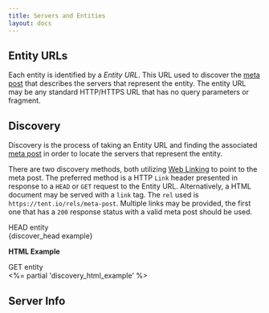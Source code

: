 ```yaml
---
title: Servers and Entities
layout: docs
---
```


## Entity URLs

Each entity is identified by a *Entity URL*. This URL used to discover the [meta
post](/docs/post-types#meta) that describes the servers that represent the
entity. The entity URL may be any standard HTTP/HTTPS URL that has no query
parameters or fragment.

## Discovery

Discovery is the process of taking an Entity URL and finding the associated
[meta post](/docs/post-types#meta) in order to locate the servers that represent
the entity.

There are two discovery methods, both utilizing [Web
Linking](https://tools.ietf.org/html/rfc5988) to point to the meta post. The
preferred method is a HTTP `Link` header presented in response to a `HEAD` or
`GET` request to the Entity URL.  Alternatively, a HTML document may be served
with a `link` tag. The `rel` used is `https://tent.io/rels/meta-post`. Multiple
links may be provided, the first one that has a `200` response status with
a valid meta post should be used.

<div class='panel panel-primary'>
  <div class='panel-heading'>HEAD entity</div>

  <div class='panel-body'>
    {discover_head example}
  </div>
</div>

**HTML Example**

<div class='panel panel-primary'>
  <div class='panel-heading'>GET entity</div>

  <div class='panel-body'>
    <%= partial 'discovery_html_example' %>
  </div>
</div>

## Server Info
